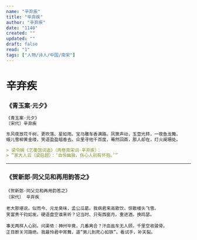 ```yaml
---
name: "辛弃疾"
title: "辛弃疾"
author: "辛弃疾"
date: "1140"
created: ""
updated: ""
draft: false
read: "1"
tags: ["人物/诗人/中国/南宋"]
---
```


# 辛弃疾

### 《青玉案·元夕》

```markdown
《青玉案·元夕》
〔宋代〕辛弃疾

东风夜放花千树，更吹落、星如雨。宝马雕车香满路。凤箫声动，玉壶光转，一夜鱼龙舞。
蛾儿雪柳黄金缕，笑语盈盈暗香去。众里寻他千百度，蓦然回首，那人却在，灯火阑珊处。

> 梁令娴《艺蘅馆词选》（丙卷南宋词·辛弃疾）：
> “家大人云（梁启超）：‘自怜幽独，伤心人别有怀抱。’”
```

---

### 《贺新郎·同父见和再用韵答之》

```
《贺新郎·同父见和再用韵答之》
〔宋代〕 辛弃疾

老大那堪说。似而今、元龙臭味，孟公瓜葛。我病君来高歌饮，惊散楼头飞雪。
笑富贵千钧如发。硬语盘空谁来听？记当时、只有西窗月。重进酒，换鸣瑟。

事无两样人心别。问渠侬：神州毕竟，几番离合？汗血盐车无人顾，千里空收骏骨。
正目断关河路绝。我最怜君中宵舞，道“男儿到死心如铁”。看试手，补天裂。
```
